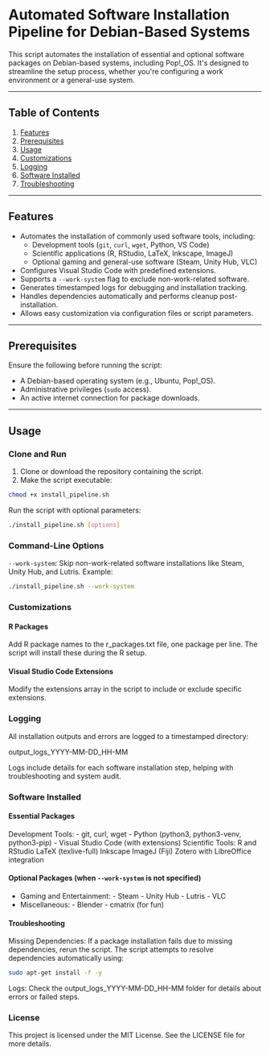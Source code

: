 # Automated Software Installation Pipeline for Debian-Based Systems

This script automates the installation of essential and optional software packages on Debian-based systems, including Pop!_OS. It's designed to streamline the setup process, whether you're configuring a work environment or a general-use system.

---

## Table of Contents

1. [Features](#features)
2. [Prerequisites](#prerequisites)
3. [Usage](#usage)
4. [Customizations](#customizations)
5. [Logging](#logging)
6. [Software Installed](#software-installed)
7. [Troubleshooting](#troubleshooting)

---

## Features

- Automates the installation of commonly used software tools, including:
  - Development tools (`git`, `curl`, `wget`, Python, VS Code)
  - Scientific applications (R, RStudio, LaTeX, Inkscape, ImageJ)
  - Optional gaming and general-use software (Steam, Unity Hub, VLC)
- Configures Visual Studio Code with predefined extensions.
- Supports a `--work-system` flag to exclude non-work-related software.
- Generates timestamped logs for debugging and installation tracking.
- Handles dependencies automatically and performs cleanup post-installation.
- Allows easy customization via configuration files or script parameters.

---

## Prerequisites

Ensure the following before running the script:

- A Debian-based operating system (e.g., Ubuntu, Pop!_OS).
- Administrative privileges (`sudo` access).
- An active internet connection for package downloads.

---

## Usage

### Clone and Run

1. Clone or download the repository containing the script.
2. Make the script executable:

```bash
chmod +x install_pipeline.sh
```

Run the script with optional parameters:

```bash
./install_pipeline.sh [options]
```

### Command-Line Options

`--work-system`: Skip non-work-related software installations like Steam, Unity Hub, and Lutris. Example:

```bash
./install_pipeline.sh --work-system
```

### Customizations

#### R Packages

Add R package names to the r_packages.txt file, one package per line. The script will install these during the R setup.

#### Visual Studio Code Extensions

Modify the extensions array in the script to include or exclude specific extensions.

### Logging

All installation outputs and errors are logged to a timestamped directory:

output_logs_YYYY-MM-DD_HH-MM

Logs include details for each software installation step, helping with troubleshooting and system audit.

### Software Installed

#### Essential Packages

Development Tools:
    - git, curl, wget
    - Python (python3, python3-venv, python3-pip)
    - Visual Studio Code (with extensions)
Scientific Tools:
    R and RStudio
    LaTeX (texlive-full)
    Inkscape
    ImageJ (Fiji)
    Zotero with LibreOffice integration

#### Optional Packages (when `--work-system` is not specified)

- Gaming and Entertainment:
      - Steam
      - Unity Hub
      - Lutris
      - VLC
- Miscellaneous:
      - Blender
      - cmatrix (for fun)

#### Troubleshooting

Missing Dependencies: If a package installation fails due to missing dependencies, rerun the script. The script attempts to resolve dependencies automatically using:

```bash
sudo apt-get install -f -y
```

Logs: Check the output_logs_YYYY-MM-DD_HH-MM folder for details about errors or failed steps.

### License

This project is licensed under the MIT License. See the LICENSE file for more details.
